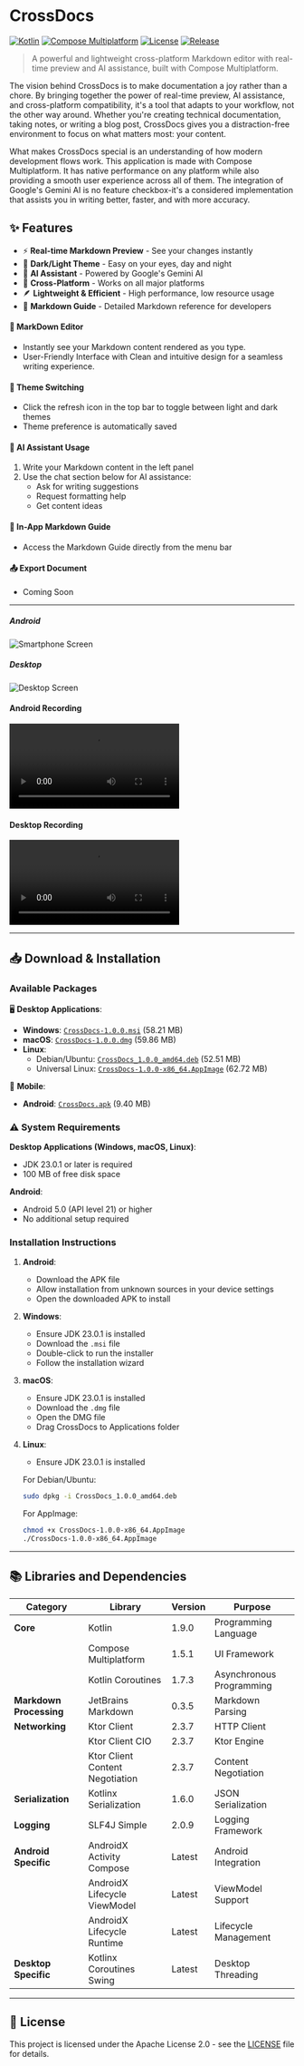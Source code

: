 # CrossDocs 

[![Kotlin](https://img.shields.io/badge/kotlin-1.9.0-blue.svg?logo=kotlin)](http://kotlinlang.org)
[![Compose Multiplatform](https://img.shields.io/badge/Compose%20Multiplatform-1.5.1-green.svg?logo=jetpackcompose)](https://www.jetbrains.com/lp/compose-multiplatform/)
[![License](https://img.shields.io/badge/License-Apache%202.0-orange.svg)](LICENSE)
[![Release](https://img.shields.io/badge/release-v1.0.0-blue.svg)](https://github.com/yadnyeshkolte/CrossDocs/releases/tag/v1.0.0)

> A powerful and lightweight cross-platform Markdown editor with real-time preview and AI assistance, built with Compose Multiplatform.


The vision behind CrossDocs is to make documentation a joy rather than a chore. By bringing together the power of real-time preview, AI assistance, and cross-platform compatibility, it's a tool that adapts to your workflow, not the other way around. Whether you're creating technical documentation, taking notes, or writing a blog post, CrossDocs gives you a distraction-free environment to focus on what matters most: your content.

What makes CrossDocs special is an understanding of how modern development flows work. This application is made with Compose Multiplatform. It has native performance on any platform while also providing a smooth user experience across all of them. The integration of Google's Gemini AI is no feature checkbox-it's a considered implementation that assists you in writing better, faster, and with more accuracy.

## ✨ Features

- ⚡ **Real-time Markdown Preview** - See your changes instantly
- 🎨 **Dark/Light Theme** - Easy on your eyes, day and night
- 🤖 **AI Assistant** - Powered by Google's Gemini AI
- 📱 **Cross-Platform** - Works on all major platforms
- 🪶 **Lightweight & Efficient** - High performance, low resource usage
- 📖 **Markdown Guide** - Detailed Markdown reference for developers

#### 📝 MarkDown Editor

- Instantly see your Markdown content rendered as you type.
- User-Friendly Interface with Clean and intuitive design for a seamless writing experience.

#### 🎨 Theme Switching

- Click the refresh icon in the top bar to toggle between light and dark themes
- Theme preference is automatically saved

#### 🤖 AI Assistant Usage

1. Write your Markdown content in the left panel
2. Use the chat section below for AI assistance:
   - Ask for writing suggestions
   - Request formatting help
   - Get content ideas

#### 📖 In-App Markdown Guide
- Access the Markdown Guide directly from the menu bar

#### 📤 Export Document
- Coming Soon
     
---

##### Android
![Smartphone Screen](https://github.com/yadnyeshkolte/CrossDocs/blob/main/resources/android%20app%20screens.png?raw=true)

##### Desktop
![Desktop Screen](https://github.com/yadnyeshkolte/CrossDocs/blob/main/resources/desktop%20screen.png?raw=true)

#### Android Recording

![Android View](resources/android.mp4)

#### Desktop Recording

![Desktop Video](resources/Desktop.webm)

---

## 📥 Download & Installation

### Available Packages

🖥️ **Desktop Applications**:
- **Windows**: [`CrossDocs-1.0.0.msi`](https://github.com/yadnyeshkolte/CrossDocs/releases/download/v1.0.0/CrossDocs-1.0.0.msi) (58.21 MB)
- **macOS**: [`CrossDocs-1.0.0.dmg`](https://github.com/yadnyeshkolte/CrossDocs/releases/download/v1.0.0/CrossDocs-1.0.0.dmg) (59.86 MB)
- **Linux**:
  - Debian/Ubuntu: [`CrossDocs_1.0.0_amd64.deb`](https://github.com/yadnyeshkolte/CrossDocs/releases/download/v1.0.0/CrossDocs_1.0.0_amd64.deb) (52.51 MB)
  - Universal Linux: [`CrossDocs-1.0.0-x86_64.AppImage`](https://github.com/yadnyeshkolte/CrossDocs/releases/download/v1.0.0/CrossDocs-1.0.0-x86_64.AppImage) (62.72 MB)

📱 **Mobile**:
- **Android**: [`CrossDocs.apk`](https://github.com/yadnyeshkolte/CrossDocs/releases/download/v1.0.0/CrossDocs.apk) (9.40 MB)

### ⚠️ System Requirements

**Desktop Applications (Windows, macOS, Linux)**:
- JDK 23.0.1 or later is required
- 100 MB of free disk space

**Android**:
- Android 5.0 (API level 21) or higher
- No additional setup required

### Installation Instructions

1. **Android**:
   - Download the APK file
   - Allow installation from unknown sources in your device settings
   - Open the downloaded APK to install

2. **Windows**:
   - Ensure JDK 23.0.1 is installed
   - Download the `.msi` file
   - Double-click to run the installer
   - Follow the installation wizard

3. **macOS**:
   - Ensure JDK 23.0.1 is installed
   - Download the `.dmg` file
   - Open the DMG file
   - Drag CrossDocs to Applications folder

4. **Linux**:
   - Ensure JDK 23.0.1 is installed
   
   For Debian/Ubuntu:
   ```bash
   sudo dpkg -i CrossDocs_1.0.0_amd64.deb
   ```
   
   For AppImage:
   ```bash
   chmod +x CrossDocs-1.0.0-x86_64.AppImage
   ./CrossDocs-1.0.0-x86_64.AppImage
   ```

---

## 📚 Libraries and Dependencies

| Category | Library | Version | Purpose |
|----------|---------|---------|---------|
| **Core** | Kotlin | 1.9.0 | Programming Language |
| | Compose Multiplatform | 1.5.1 | UI Framework |
| | Kotlin Coroutines | 1.7.3 | Asynchronous Programming |
| **Markdown Processing** | JetBrains Markdown | 0.3.5 | Markdown Parsing |
| **Networking** | Ktor Client | 2.3.7 | HTTP Client |
| | Ktor Client CIO | 2.3.7 | Ktor Engine |
| | Ktor Client Content Negotiation | 2.3.7 | Content Negotiation |
| **Serialization** | Kotlinx Serialization | 1.6.0 | JSON Serialization |
| **Logging** | SLF4J Simple | 2.0.9 | Logging Framework |
| **Android Specific** | AndroidX Activity Compose | Latest | Android Integration |
| | AndroidX Lifecycle ViewModel | Latest | ViewModel Support |
| | AndroidX Lifecycle Runtime | Latest | Lifecycle Management |
| **Desktop Specific** | Kotlinx Coroutines Swing | Latest | Desktop Threading |

---

## 📃 License

This project is licensed under the Apache License 2.0 - see the [LICENSE](LICENSE) file for details.
